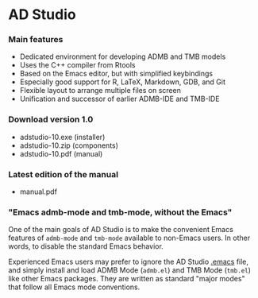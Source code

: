 # AD Studio

### Main features

* Dedicated environment for developing ADMB and TMB models
* Uses the C++ compiler from Rtools
* Based on the Emacs editor, but with simplified keybindings
* Especially good support for R, LaTeX, Markdown, GDB, and Git
* Flexible layout to arrange multiple files on screen
* Unification and successor of earlier ADMB-IDE and TMB-IDE

### Download version 1.0

* adstudio-10.exe (installer)
* adstudio-10.zip (components)
* adstudio-10.pdf (manual)

### Latest edition of the manual

* manual.pdf

### "Emacs admb-mode and tmb-mode, without the Emacs"

One of the main goals of AD Studio is to make the convenient Emacs features of
`admb-mode` and `tmb-mode` available to non-Emacs users. In other words, to
disable the standard Emacs behavior.

Experienced Emacs users may prefer to ignore the AD Studio [.emacs](dot/.emacs)
file, and simply install and load ADMB Mode (`admb.el`) and TMB Mode (`tmb.el`)
like other Emacs packages. They are written as standard "major modes" that
follow all Emacs mode conventions.
